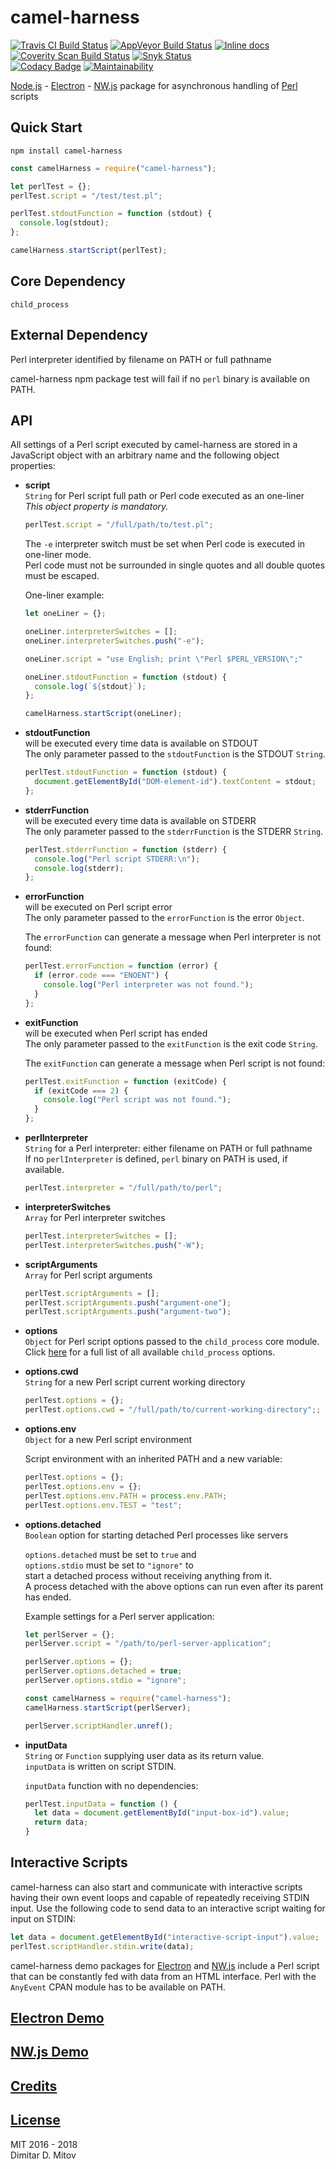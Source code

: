# camel-harness

[![Travis CI Build Status](https://travis-ci.org/ddmitov/camel-harness.svg?branch=master)](https://travis-ci.org/ddmitov/camel-harness)
[![AppVeyor Build Status](https://ci.appveyor.com/api/projects/status/github/ddmitov/camel-harness?branch=master&svg=true)](https://ci.appveyor.com/project/ddmitov/camel-harness)
[![Inline docs](http://inch-ci.org/github/ddmitov/camel-harness.svg?branch=master)](http://inch-ci.org/github/ddmitov/camel-harness)  
[![Coverity Scan Build Status](https://scan.coverity.com/projects/11336/badge.svg)](https://scan.coverity.com/projects/ddmitov-camel-harness)
[![Snyk Status](https://snyk.io/test/github/ddmitov/camel-harness/badge.svg)](https://snyk.io/test/github/ddmitov/camel-harness)  
[![Codacy Badge](https://api.codacy.com/project/badge/Grade/4b8a244d415b4bafbdf9e50148bf7372)](https://www.codacy.com/app/ddmitov/camel-harness?utm_source=github.com&amp;utm_medium=referral&amp;utm_content=ddmitov/camel-harness&amp;utm_campaign=Badge_Grade)
[![Maintainability](https://api.codeclimate.com/v1/badges/b9431bac8e7b41daab6f/maintainability)](https://codeclimate.com/github/ddmitov/camel-harness/maintainability)

[Node.js](http://nodejs.org/) - [Electron](http://electron.atom.io/) - [NW.js](http://nwjs.io/) package for asynchronous handling of [Perl](https://www.perl.org/) scripts

## Quick Start

``npm install camel-harness``  

```javascript
const camelHarness = require("camel-harness");

let perlTest = {};
perlTest.script = "/test/test.pl";

perlTest.stdoutFunction = function (stdout) {
  console.log(stdout);
};

camelHarness.startScript(perlTest);
```

## Core Dependency

``child_process``

## External Dependency

Perl interpreter identified by filename on PATH or full pathname  

camel-harness npm package test will fail if no ``perl`` binary is available on PATH.  

## API

All settings of a Perl script executed by camel-harness are stored in a JavaScript object with an arbitrary name and the following object properties:  

* **script**  
  ``String`` for Perl script full path or Perl code executed as an one-liner  
  *This object property is mandatory.*  

  ```javascript
  perlTest.script = "/full/path/to/test.pl";
  ```

  The ``-e`` interpreter switch must be set when Perl code is executed in one-liner mode.  
  Perl code must not be surrounded in single quotes and all double quotes must be escaped.  

  One-liner example:  

  ```javascript
  let oneLiner = {};

  oneLiner.interpreterSwitches = [];
  oneLiner.interpreterSwitches.push("-e");

  oneLiner.script = "use English; print \"Perl $PERL_VERSION\";"

  oneLiner.stdoutFunction = function (stdout) {
    console.log(`${stdout}`);
  };

  camelHarness.startScript(oneLiner);
  ```

* **stdoutFunction**  
  will be executed every time data is available on STDOUT  
  The only parameter passed to the ``stdoutFunction`` is the STDOUT ``String``.  

  ```javascript
  perlTest.stdoutFunction = function (stdout) {
    document.getElementById("DOM-element-id").textContent = stdout;
  };
  ```

* **stderrFunction**  
  will be executed every time data is available on STDERR  
  The only parameter passed to the ``stderrFunction`` is the STDERR ``String``.  

  ```javascript
  perlTest.stderrFunction = function (stderr) {
    console.log("Perl script STDERR:\n");
    console.log(stderr);
  };
  ```

* **errorFunction**  
  will be executed on Perl script error  
  The only parameter passed to the ``errorFunction`` is the error ``Object``.  

  The ``errorFunction`` can generate a message when Perl interpreter is not found:  

  ```javascript
  perlTest.errorFunction = function (error) {
    if (error.code === "ENOENT") {
      console.log("Perl interpreter was not found.");
    }
  };
  ```

* **exitFunction**  
  will be executed when Perl script has ended  
  The only parameter passed to the ``exitFunction`` is the exit code ``String``.  

  The ``exitFunction`` can generate a message when Perl script is not found:  

  ```javascript
  perlTest.exitFunction = function (exitCode) {
    if (exitCode === 2) {
      console.log("Perl script was not found.");
    }
  };
  ```

* **perlInterpreter**  
  ``String`` for a Perl interpreter: either filename on PATH or full pathname  
  If no ``perlInterpreter`` is defined, ``perl`` binary on PATH is used, if available.  

  ```javascript
  perlTest.interpreter = "/full/path/to/perl";
  ```

* **interpreterSwitches**  
  ``Array`` for Perl interpreter switches  

  ```javascript
  perlTest.interpreterSwitches = [];
  perlTest.interpreterSwitches.push("-W");
  ```

* **scriptArguments**  
  ``Array`` for Perl script arguments  

  ```javascript
  perlTest.scriptArguments = [];
  perlTest.scriptArguments.push("argument-one");
  perlTest.scriptArguments.push("argument-two");
  ```

* **options**  
  ``Object`` for Perl script options passed to the ``child_process`` core module.  
  Click [here](https://nodejs.org/api/child_process.html#child_process_child_process_spawn_command_args_options) for a full list of all available ``child_process`` options.

* **options.cwd**  
  ``String`` for a new Perl script current working directory  

  ```javascript
  perlTest.options = {};
  perlTest.options.cwd = "/full/path/to/current-working-directory";;
  ```

* **options.env**  
  ``Object`` for a new Perl script environment  

  Script environment with an inherited PATH and a new variable:  

  ```javascript
  perlTest.options = {};
  perlTest.options.env = {};
  perlTest.options.env.PATH = process.env.PATH;
  perlTest.options.env.TEST = "test";
  ```

* **options.detached**  
  ``Boolean`` option for starting detached Perl processes like servers  

  ``options.detached`` must be set to ``true`` and  
  ``options.stdio`` must be set to ``"ignore"`` to  
  start a detached process without receiving anything from it.  
  A process detached with the above options can run even after its parent has ended.  

  Example settings for a Perl server application:  

  ```javascript
  let perlServer = {};
  perlServer.script = "/path/to/perl-server-application";

  perlServer.options = {};
  perlServer.options.detached = true;
  perlServer.options.stdio = "ignore";

  const camelHarness = require("camel-harness");
  camelHarness.startScript(perlServer);

  perlServer.scriptHandler.unref();
  ```

* **inputData**  
  ``String`` or ``Function`` supplying user data as its return value.  
  ``inputData`` is written on script STDIN.  

  ``inputData`` function with no dependencies:  

  ```javascript
  perlTest.inputData = function () {
    let data = document.getElementById("input-box-id").value;
    return data;
  }
  ```

## Interactive Scripts

camel-harness can also start and communicate with interactive scripts having their own event loops and capable of repeatedly receiving STDIN input. Use the following code to send data to an interactive script waiting for input on STDIN:

```javascript
let data = document.getElementById("interactive-script-input").value;
perlTest.scriptHandler.stdin.write(data);
```

camel-harness demo packages for [Electron](https://www.npmjs.com/package/camel-harness-demo-electron) and [NW.js](https://www.npmjs.com/package/camel-harness-demo-nwjs) include a Perl script that can be constantly fed with data from an HTML interface. Perl with the ``AnyEvent`` CPAN module has to be available on PATH.  

## [Electron Demo](https://www.npmjs.com/package/camel-harness-demo-electron)

## [NW.js Demo](https://www.npmjs.com/package/camel-harness-demo-nwjs)

## [Credits](./CREDITS.md)

## [License](./LICENSE.md)

MIT 2016 - 2018  
Dimitar D. Mitov  
